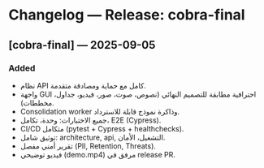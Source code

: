 # Changelog — Release: cobra-final

## [cobra-final] — 2025-09-05

### Added
- نظام API كامل مع حماية ومصادقة متقدمة.
- واجهة GUI احترافية مطابقة للتصميم النهائي (نصوص، صوت، صور، فيديو، جداول، مخططات).
- Consolidation worker وذاكرة نموذج قابلة للاسترداد.
- جميع الاختبارات: وحدة، تكامل، E2E (Cypress).
- CI/CD متكامل (pytest + Cypress + healthchecks).
- توثيق شامل: architecture, api, التشغيل، الأمان.
- تقرير أمني مفصل (PII, Retention, Threats).
- فيديو توضيحي (demo.mp4) مرفق في release PR.